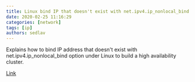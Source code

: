 ```yaml
---
title: Linux bind IP that doesn't exist with net.ipv4.ip_nonlocal_bind - nixCraft
date: 2020-02-25 11:16:29
categories: [network]
tags: [ip]
authors: sedlav
---
```


Explains how to bind IP address that doesn't exist with net.ipv4.ip\_nonlocal\_bind option under Linux to build a high availability cluster.

[Link](https://www.cyberciti.biz/faq/linux-bind-ip-that-doesnt-exist-with-net-ipv4-ip_nonlocal_bind/)
